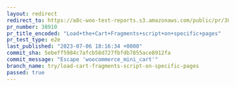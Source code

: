 ```yaml
---
layout: redirect
redirect_to: https://a8c-woo-test-reports.s3.amazonaws.com/public/pr/38910/e2e/index.html
pr_number: 38910
pr_title_encoded: "Load+the+Cart+Fragments+script+on+specific+pages"
pr_test_type: e2e
last_published: "2023-07-06 18:16:34 +0000"
commit_sha: 5ebeff5984c7afcb58d727fbfdb7855ace8912fa
commit_message: "Escape 'woocommerce_mini_cart'"
branch_name: try/load-cart-fragments-script-on-specific-pages
passed: true
---
```

